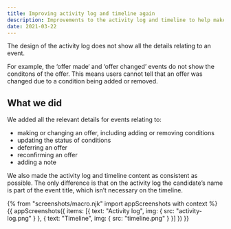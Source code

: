 ```yaml
---
title: Improving activity log and timeline again
description: Improvements to the activity log and timeline to help make it clear to users why they can no longer see an application that’s been transferred to a new training provider or accredited body.
date: 2021-03-22
---
```


The design of the activity log does not show all the details relating to an event.

For example, the ‘offer made‘ and ‘offer changed’ events do not show the conditons of the offer. This means users cannot tell that an offer was changed due to a condition being added or removed.

## What we did

We added all the relevant details for events relating to:

- making or changing an offer, including adding or removing conditions
- updating the status of conditions
- deferring an offer
- reconfirming an offer
- adding a note

We also made the activity log and timeline content as consistent as possible. The only difference is that on the activity log the candidate’s name is part of the event title, which isn’t necessary on the timeline.

{% from "screenshots/macro.njk" import appScreenshots with context %}
{{ appScreenshots({
  items: [{
    text: "Activity log",
    img: {
      src: "activity-log.png"
    }
  }, {
    text: "Timeline",
    img: {
      src: "timeline.png"
    }
  }]
}) }}
